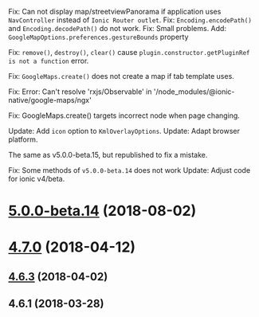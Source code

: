 <a name="5.0.0-beta.22"></a>
Fix: Can not display map/streetviewPanorama if application uses `NavController` instead of `Ionic Router outlet`.
Fix: `Encoding.encodePath()` and `Encoding.decodePath()` do not work.
Fix: Small problems.
Add: `GoogleMapOptions.preferences.gestureBounds` property

<a name="5.0.0-beta.21"></a>
Fix: `remove()`, `destroy()`, `clear()` cause `plugin.constructor.getPluginRef is not a function` error.

<a name="5.0.0-beta.20"></a>
Fix: `GoogleMaps.create()` does not create a map if tab template uses.

<a name="5.0.0-beta.19"></a>
Fix: Error: Can't resolve 'rxjs/Observable' in '/node_modules/@ionic-native/google-maps/ngx'

<a name="5.0.0-beta.18"></a>
Fix: GoogleMaps.create() targets incorrect node when page changing.

<a name="5.0.0-beta.17"></a>
Update: Add `icon` option to `KmlOverlayOptions`.
Update: Adapt browser platform.

<a name="5.0.0-beta.16"></a>
The same as v5.0.0-beta.15, but republished to fix a mistake.

<a name="5.0.0-beta.15"></a>
Fix: Some methods of `v5.0.0-beta.14` does not work
Update: Adjust code for ionic v4/beta.

<a name="5.0.0-beta.14"></a>
# [5.0.0-beta.14](https://github.com/ionic-team/ionic-native/compare/v4.7.0...v5.0.0-beta.14) (2018-08-02)



<a name="4.7.0"></a>
# [4.7.0](https://github.com/ionic-team/ionic-native/compare/v4.6.3...v4.7.0) (2018-04-12)



<a name="4.6.3"></a>
## [4.6.3](https://github.com/ionic-team/ionic-native/compare/v4.6.1...v4.6.3) (2018-04-02)



<a name="4.6.1"></a>
## 4.6.1 (2018-03-28)
